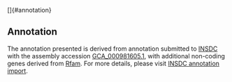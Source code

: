 []{#annotation}

Annotation
----------

The annotation presented is derived from annotation submitted to
[INSDC](http://www.insdc.org) with the assembly accession
[GCA\_000981605.1](http://www.ebi.ac.uk/ena/data/view/GCA_000981605.1),
with additional non-coding genes derived from
[Rfam](http://rfam.xfam.org/). For more details, please visit [INSDC
annotation
import](http://ensemblgenomes.org/info/data/insdc_annotation).

